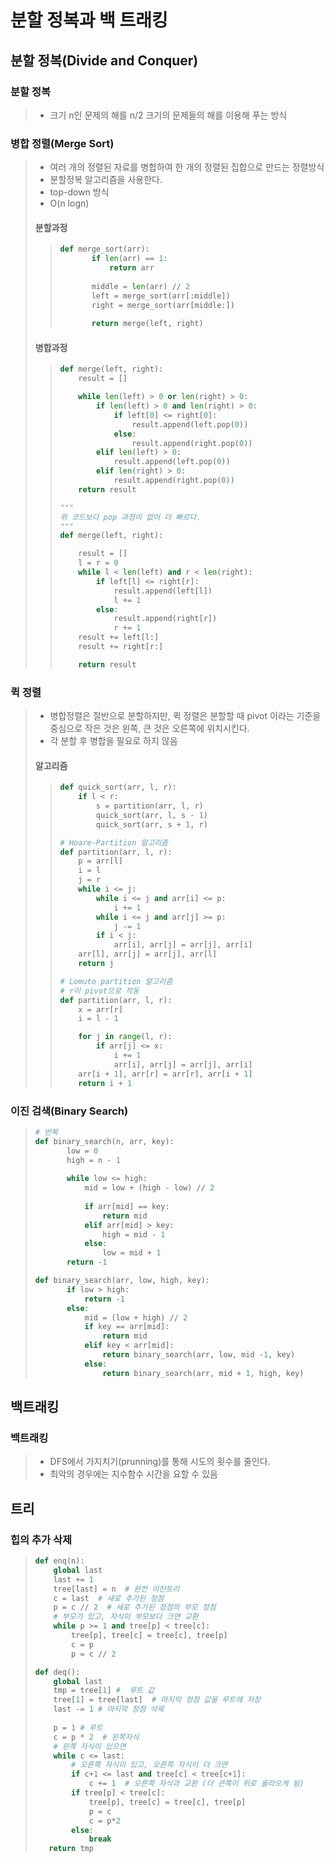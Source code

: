 # 분할 정복과 백 트래킹

## 분할 정복(Divide and Conquer)

### 분할 정복

> - 크기 n인 문제의 해를 n/2 크기의 문제들의 해를 이용해 푸는 방식

### 병합 정렬(Merge Sort)

> - 여러 개의 정렬된 자료를 병합하여 한 개의 정렬된 집합으로 만드는 정렬방식
> - 분할정복 알고리즘을 사용한다.
> - top-down 방식
> - O(n logn)
>
> #### 분할과정
>
> > ```python
> > def merge_sort(arr):
> >        if len(arr) == 1:
> >            return arr
> >     
> >        middle = len(arr) // 2
> >        left = merge_sort(arr[:middle])
> >        right = merge_sort(arr[middle:])
> >     
> >        return merge(left, right)
> > ```
>
> #### 병합과정
>
> > ```python
> > def merge(left, right):
> >     result = []
> > 
> >     while len(left) > 0 or len(right) > 0:
> >         if len(left) > 0 and len(right) > 0:
> >             if left[0] <= right[0]:
> >                 result.append(left.pop(0))
> >             else:
> >                 result.append(right.pop(0))
> >         elif len(left) > 0:
> >             result.append(left.pop(0))
> >         elif len(right) > 0:
> >             result.append(right.pop(0))
> >     return result
> > ```
> >
> > ```python
> > """
> > 위 코드보다 pop 과정이 없어 더 빠르다.
> > """
> > def merge(left, right):
> > 
> >     result = []
> >     l = r = 0
> >     while l < len(left) and r < len(right):
> >         if left[l] <= right[r]:
> >             result.append(left[l])
> >             l += 1
> >         else:
> >             result.append(right[r])
> >             r += 1
> >     result += left[l:]
> >     result += right[r:]
> > 
> >     return result
> > ```
> >
> > 

### 퀵 정렬

> - 병합정렬은 절반으로 분할하지만, 퀵 정렬은 분할할 때 pivot 이라는 기준을 중심으로 작은 것은 왼쪽, 큰 것은 오른쪽에 위치시킨다.
> - 각 분할 후 병합을 필요로 하지 않음
>
> #### 알고리즘
>
> > ```python
> > def quick_sort(arr, l, r):
> >     if l < r:
> >         s = partition(arr, l, r)
> >         quick_sort(arr, l, s - 1)
> >         quick_sort(arr, s + 1, r)
> > ```
> >
> > ```python
> > # Hoare-Partition 알고리즘
> > def partition(arr, l, r):
> >     p = arr[l]
> >     i = l
> >     j = r
> >     while i <= j:
> >         while i <= j and arr[i] <= p:
> >             i += 1
> >         while i <= j and arr[j] >= p:
> >             j -= 1
> >         if i < j:
> >             arr[i], arr[j] = arr[j], arr[i]
> >     arr[l], arr[j] = arr[j], arr[l]
> >     return j
> > 
> > ```
> >
> > ```python
> > # Lomuto partition 알고리즘
> > # r이 pivot으로 작동
> > def partition(arr, l, r):
> >     x = arr[r]
> >     i = l - 1
> > 
> >     for j in range(l, r):
> >         if arr[j] <= x:
> >             i += 1
> >             arr[i], arr[j] = arr[j], arr[i]
> >     arr[i + 1], arr[r] = arr[r], arr[i + 1]
> >     return i + 1
> > 
> > ```
> >
> > 

### 이진 검색(Binary Search)

> ```python
> # 반복
> def binary_search(n, arr, key):
>        low = 0
>        high = n - 1
>     
>        while low <= high:
>            mid = low + (high - low) // 2
>         
>            if arr[mid] == key:
>                return mid
>            elif arr[mid] > key:
>                high = mid - 1
>            else:
>                low = mid + 1
>        return -1
> ```
>
> ```python
> def binary_search(arr, low, high, key):
>        if low > high:
>            return -1
>        else:
>            mid = (low + high) // 2
>            if key == arr[mid]:
>                return mid
>            elif key < arr[mid]:
>                return binary_search(arr, low, mid -1, key)
>            else:
>                return binary_search(arr, mid + 1, high, key)
> ```
>
> 



## 백트래킹

### 백트래킹

> - DFS에서 가지치기(prunning)를 통해 시도의 횟수를 줄인다.
> - 최악의 경우에는 지수함수 시간을 요할 수 있음



## 트리

### 힙의 추가 삭제

> ```python
> def enq(n):
>     global last
>     last += 1
>     tree[last] = n  # 완전 이진트리
>     c = last	# 새로 추가된 정점
>     p = c // 2  # 새로 추가된 정점의 부모 정점
>     # 부모가 있고, 자식이 부모보다 크면 교환
>     while p >= 1 and tree[p] < tree[c]:
>         tree[p], tree[c] = tree[c], tree[p]
>         c = p
>         p = c // 2
> ```
>
> ```python
> def deq():
>     global last
>     tmp = tree[1] #  루트 값
>     tree[1] = tree[last]  # 마지막 정점 값을 루트에 저장
>     last -= 1 # 마지막 정점 삭제
>     
>     p = 1	# 루트
>     c = p * 2  # 왼쪽자식
>     # 왼쪽 자식이 있으면
>     while c <= last:
>         # 오른쪽 자식이 있고, 오른쪽 자식이 더 크면
>         if c+1 <= last and tree[c] < tree[c+1]:
>             c += 1  # 오른쪽 자식과 교환 (더 큰쪽이 위로 올라오게 됨)
>         if tree[p] < tree[c]:
>             tree[p], tree[c] = tree[c], tree[p]
>             p = c
>             c = p*2
>         else:
>             break
>    return tmp
> ```
>
> 